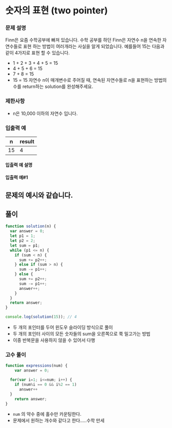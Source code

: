 # 숫자의 표현 (two pointer)

### 문제 설명

Finn은 요즘 수학공부에 빠져 있습니다. 수학 공부를 하던 Finn은 자연수 n을 연속한 자연수들로 표현 하는 방법이 여러개라는 사실을 알게 되었습니다. 예를들어 15는 다음과 같이 4가지로 표현 할 수 있습니다.

- 1 + 2 + 3 + 4 + 5 = 15
- 4 + 5 + 6 = 15
- 7 + 8 = 15
- 15 = 15
  자연수 n이 매개변수로 주어질 때, 연속된 자연수들로 n을 표현하는 방법의 수를 return하는 solution를 완성해주세요.

### 제한사항

- n은 10,000 이하의 자연수 입니다.

### 입출력 예

| n   | result |
| --- | ------ |
| 15  | 4      |

#### 입출력 예 설명

#### 입출력 예#1

## 문제의 예시와 같습니다.

## 풀이

```js
function solution(n) {
  var answer = 0;
  let p1 = 1;
  let p2 = 2;
  let sum = p1;
  while (p1 <= n) {
    if (sum < n) {
      sum += p2++;
    } else if (sum > n) {
      sum -= p1++;
    } else {
      sum += p2++;
      sum -= p1++;
      answer++;
    }
  }
  return answer;
}

console.log(solution(15)); // 4
```

- 두 개의 포인터를 두어 윈도우 슬라이딩 방식으로 풀이
- 두 개의 포인터 사이의 모든 숫자들의 sum을 오른쪽으로 쭉 밀고가는 방법
- 이중 반복문을 사용하지 않을 수 있어서 다행


### 고수 풀이

```js
function expressions(num) {
    var answer = 0;

  for(var i=1; i<=num; i++) {
    if (num%i == 0 && i%2 == 1)
      answer++
  }
    return answer;
}
```

- `num` 의 약수 중에 홀수만 카운팅한다.
- 문제에서 원하는 개수와 같다고 한다.....수학 만세